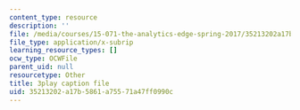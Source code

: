 ```yaml
---
content_type: resource
description: ''
file: /media/courses/15-071-the-analytics-edge-spring-2017/35213202a17b5861a75571a47ff0990c_nqqYjtK1zIk.vtt
file_type: application/x-subrip
learning_resource_types: []
ocw_type: OCWFile
parent_uid: null
resourcetype: Other
title: 3play caption file
uid: 35213202-a17b-5861-a755-71a47ff0990c
---
```

